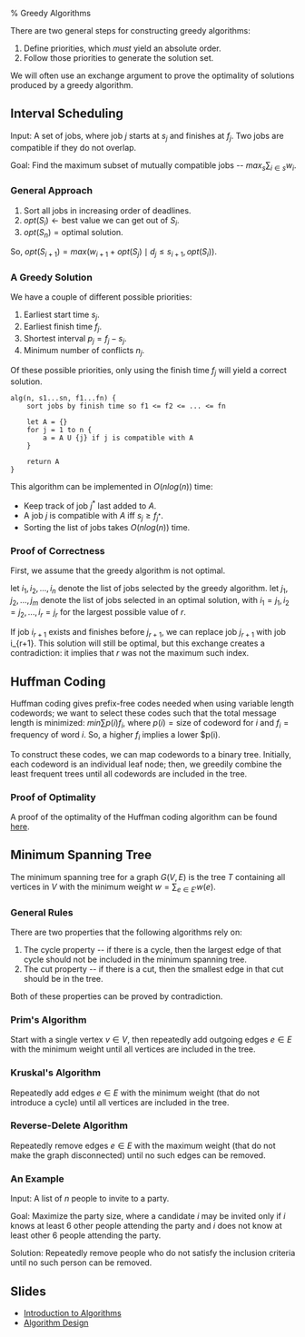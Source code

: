% Greedy Algorithms

There are two general steps for constructing greedy algorithms:

1. Define priorities, which _must_ yield an absolute order.
2. Follow those priorities to generate the solution set.

We will often use an exchange argument to prove the optimality of solutions produced by a greedy algorithm.

## Interval Scheduling ##

Input: A set of jobs, where job $j$ starts at $s_j$ and finishes at $f_j$. Two jobs are compatible if they do not overlap.

Goal: Find the maximum subset of mutually compatible jobs -- $max_s \sum_{i \in s} w_i$.

### General Approach ###

1. Sort all jobs in increasing order of deadlines.
2. $opt(S_i) \leftarrow \text{best value we can get out of } S_i$.
3. $opt(S_n) = \text{optimal solution}$.

So, $opt(S_{i+1}) = max(w_{i+1} + opt(S_j) \mid d_j \le s_{i+1}, opt(S_i))$.

### A Greedy Solution ###

We have a couple of different possible priorities:

1. Earliest start time $s_j$.
2. Earliest finish time $f_j$.
3. Shortest interval $p_j = f_j - s_j$.
4. Minimum number of conflicts $n_j$.

Of these possible priorities, only using the finish time $f_j$ will yield a correct solution.

    alg(n, s1...sn, f1...fn) {
        sort jobs by finish time so f1 <= f2 <= ... <= fn

        let A = {}
        for j = 1 to n {
            a = A U {j} if j is compatible with A
        }

        return A
    }

This algorithm can be implemented in $O(n log(n))$ time:

* Keep track of job $j^*$ last added to $A$.
* A job $j$ is compatible with $A$ iff $s_j \ge f_{j^*}$.
* Sorting the list of jobs takes $O(n log(n))$ time.

### Proof of Correctness ###

First, we assume that the greedy algorithm is not optimal.

let $i_1, i_2, ..., i_n$ denote the list of jobs selected by the greedy algorithm.
let $j_1, j_2, ..., j_m$ denote the list of jobs selected in an optimal solution, with $i_1 = j_1, i_2 = j_2, ..., i_r = j_r$ for the largest possible value of $r$.

If job $i_{r+1}$ exists and finishes before $j_{r+1}$, we can replace job $j_{r+1}$ with job i_{r+1}. This solution will still be optimal, but this exchange creates a contradiction: it implies that $r$ was not the maximum such index.

## Huffman Coding ##

Huffman coding gives prefix-free codes needed when using variable length codewords; we want to select these codes such that the total message length is minimized: $min \sum p(i) f_i$, where $p(i) = \text{size of codeword for } i$ and $f_i = \text{frequency of word } i$. So, a higher $f_i$ implies a lower $p(i).

To construct these codes, we can map codewords to a binary tree. Initially, each codeword is an individual leaf node; then, we greedily combine the least frequent trees until all codewords are included in the tree.

### Proof of Optimality ###

A proof of the optimality of the Huffman coding algorithm can be found [here](http://www.cs.utoronto.ca/~brudno/csc373w09/huffman.pdf).

## Minimum Spanning Tree ##

The minimum spanning tree for a graph $G(V, E)$ is the tree $T$ containing all vertices in $V$ with the minimum weight $w = \sum_{e \in E'} w(e)$.

### General Rules ###

There are two properties that the following algorithms rely on:

1. The cycle property -- if there is a cycle, then the largest edge of that cycle should not be included in the minimum spanning tree.
2. The cut property -- if there is a cut, then the smallest edge in that cut should be in the tree.

Both of these properties can be proved by contradiction.

### Prim's Algorithm ###

Start with a single vertex $v \in V$, then repeatedly add outgoing edges $e \in E$ with the minimum weight until all vertices are included in the tree.

### Kruskal's Algorithm ###

Repeatedly add edges $e \in E$ with the minimum weight (that do not introduce a cycle) until all vertices are included in the tree.

### Reverse-Delete Algorithm ###

Repeatedly remove edges $e \in E$ with the maximum weight (that do not make the graph disconnected) until no such edges can be removed.

### An Example ###

Input: A list of $n$ people to invite to a party.

Goal: Maximize the party size, where a candidate $i$ may be invited only if $i$ knows at least 6 other people attending the party and $i$ does not know at least other 6 people attending the party.

Solution: Repeatedly remove people who do not satisfy the inclusion criteria until no such person can be removed.

## Slides ##

* [Introduction to Algorithms](http://www.cs.utoronto.ca/~brudno/csc373w09/huffman.pdf)
* [Algorithm Design](http://www.cs.princeton.edu/~wayne/kleinberg-tardos/pdf/04GreedyAlgorithmsI.pdf)
